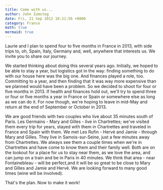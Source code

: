 ```yaml
---
title: Come with us...
author: John Zumsteg
date: Fri, 21 Sep 2012 18:21:56 +0000
category: France
math: true
mermaid: true
---
```

Laurie and I plan to spend four to five months in France in 2013, with side trips to, oh, Spain, Italy, Germany and, well, anywhere that interests us. We invite you to share our journey.

We started thinking about doing this several years ago. Initially, we hoped to be able to stay a year, but logistics got in the way: finding something to do with our house here was the big one. And finances played a role, too. Committing to a year, and then finding that it was way more expensive than we planned would have been a problem. So we decided to shoot for four or five months in 2013. If health and finances hold out, we'll try to spend three or four or five months a year in France or Spain or somewhere else as long as we can do it. For now though, we're hoping to leave in mid-May and return at the end of September or October in 2013.

We are good friends with two couples who live about 35 minutes south of Paris. Les Germains - Mary and Gilles - live in Chartrettes; we've visited them every trip for years, stayed with them in Chartrettes and traveled in France and Spain with them. We met Les Rufin - Hervé and Jamie - through Mary and Gilles. They live in Samois-sur-Seine, just a few minutes away from Chartrettes. We always see them a couple times when we're in Chartrettes and have come to know them and their family well. Both are on the lookout for a place for us to stay near them, as we love the area, and can jump on a train and be in Paris in 40 minutes. We think that area - near Fontainebleau - will be perfect,and it will be so great to be close to Mary and Gilles and Jamie and Hervé. We are looking forward to many good times (wine will be involved).

That's the plan. Now to make it work!
